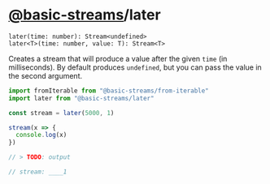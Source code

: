 # [@basic-streams](https://github.com/rpominov/basic-streams)/later

<!-- doc -->

```
later(time: number): Stream<undefined>
later<T>(time: number, value: T): Stream<T>
```

Creates a stream that will produce a value after the given `time` (in
milliseconds). By default produces `undefined`, but you can pass the value in
the second argument.

```js
import fromIterable from "@basic-streams/from-iterable"
import later from "@basic-streams/later"

const stream = later(5000, 1)

stream(x => {
  console.log(x)
})

// > TODO: output

// stream: ____1
```

<!-- docstop -->
